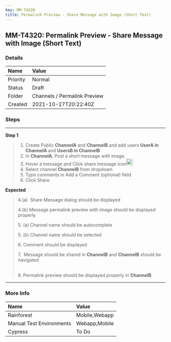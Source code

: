 ```yaml
---
key: MM-T4320
title: Permalink Preview - Share Message with Image (Short Text)
---
```


## MM-T4320: Permalink Preview - Share Message with Image (Short Text)

### Details

| Name     | Value                        |
| :------- | :--------------------------- |
| Priority | Normal                       |
| Status   | Draft                        |
| Folder   | Channels / Permalink Preview |
| Created  | 2021-10-27T20:22:40Z         |

### Steps

<hr/>

**Step 1**

> <article><ol><li>Create Public <strong>ChannelA</strong> and <strong>ChannelB</strong> and add users <strong>UserA in <strong>C</strong>hannelA </strong>and <strong>UsersB in </strong><strong><strong>C</strong>hannelB</strong></li><li>In <strong>ChannelA</strong>, Post a short message with image.</li><li>Hover a message and Click share message icon<img src="https://smartbear-tm4j-prod-us-west-2-attachment-rich-text.s3.us-west-2.amazonaws.com/embedded-f3277290f945470c4add5d21ef3dc7ca7b74388fc7152bfb6b99ae58c66a95a8-1635366281566-1635366281566.png" class="fr-fic fr-dii" style="width:22px" /></li><li>Select channel <strong>ChannelB</strong> from dropdown</li><li>Type comments in Add a Comment (optional) field</li><li>Click Share</li></ol></article>

**Expected**

> <article><p>4.(a)  Share Message dialog should be displayed</p><p>4.(b) Message permalink preview with image should be displayed properly</p><p>5. (a) Channel name should be autocomplete </p><p>5. (b) Channel name should be selected</p><p>6. Comment should be displayed </p><p>7.  Message should be shared in <strong>ChannelB</strong> and <strong>ChannelB</strong> should be navigated</p><br />8. Permalink preview should be displayed properly in <strong>ChannelB</strong></article>

<hr/>

### More Info

| Name                     | Value         |
| :----------------------- | :------------ |
| Rainforest               | Mobile,Webapp |
| Manual Test Environments | Webapp,Mobile |
| Cypress                  | To Do         |
